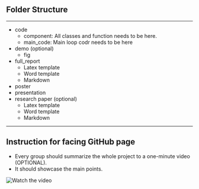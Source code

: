## Folder Structure
___
- code
  - component: All classes and function needs to be here.
  - main_code: Main loop codr needs to be here
- demo (optional)
  - fig
- full_report
  - Latex template
  - Word template
  - Markdown
- poster
- presentation
- research paper (optional)
  - Latex template
  - Word template
  - Markdown

___

## Instruction for facing GitHub page 

- Every group should summarize the whole project to a one-minute video (OPTIONAL).
- It should showcase the main points. 


![Watch the video](../Sample_Capstone/demo/fig/demo.gif)


